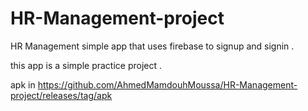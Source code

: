 # HR-Management-project
HR Management simple app that uses firebase to signup and signin .

this app is a simple practice project .

apk in https://github.com/AhmedMamdouhMoussa/HR-Management-project/releases/tag/apk
